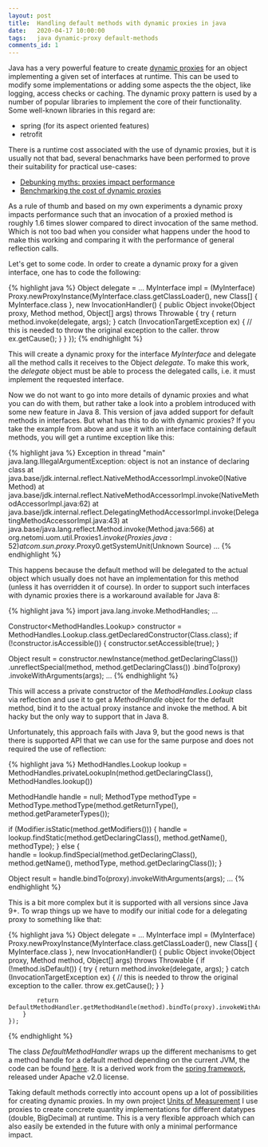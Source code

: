 ```yaml
---
layout: post
title:  Handling default methods with dynamic proxies in java
date:   2020-04-17 10:00:00
tags:   java dynamic-proxy default-methods
comments_id: 1
---
```


Java has a very powerful feature to create [dynamic proxies](https://docs.oracle.com/javase/8/docs/technotes/guides/reflection/proxy.html) for
an object implementing a given set of interfaces at runtime. This can be used to modify some implementations or adding some aspects the the
object, like logging, access checks or caching. The dynamic proxy pattern is used by a number of popular libraries to implement the core of
their functionality. Some well-known libraries in this regard are:

* spring (for its aspect oriented features)
* retrofit

There is a runtime cost associated with the use of dynamic proxies, but it is usually not that bad, several benachmarks
have been performed to prove their suitability for practical use-cases:

* [Debunking myths: proxies impact performance](https://spring.io/blog/2007/07/19/debunking-myths-proxies-impact-performance/)
* [Benchmarking the cost of dynamic proxies](http://ordinaryjava.blogspot.com/2008/08/benchmarking-cost-of-dynamic-proxies.html)

As a rule of thumb and based on my own experiments a dynamic proxy impacts performance such that an invocation of a proxied method
is roughly 1.6 times slower compared to direct invocation of the same method. Which is not too bad when you consider what happens
under the hood to make this working and comparing it with the performance of general reflection calls.

Let's get to some code. In order to create a dynamic proxy for a given interface, one has to code the following:

{% highlight java %}
Object delegate = ...
MyInterface impl =
    (MyInterface) Proxy.newProxyInstance(MyInterface.class.getClassLoader(), new Class[] { MyInterface.class }, new InvocationHandler() {
        public Object invoke(Object proxy, Method method, Object[] args) throws Throwable {
            try {
                return method.invoke(delegate, args);
            } catch (InvocationTargetException ex) {
                // this is needed to throw the original exception to the caller.
                throw ex.getCause();
            }
        }
    });
{% endhighlight %}

This will create a dynamic proxy for the interface _MyInterface_ and delegate all the method calls it receives to the Object _delegate_.
To make this work, the _delegate_ object must be able to process the delegated calls, i.e. it must implement the requested interface.

Now we do not want to go into more details of dynamic proxies and what you can do with them, but rather take a look into a
problem introduced with some new feature in Java 8. This version of java added support for default methods in interfaces. But what has this to
do with dynamic proxies? If you take the example from above and use it with an interface containing default methods, you will
get a runtime exception like this:

{% highlight java %}
Exception in thread "main" java.lang.IllegalArgumentException: object is not an instance of declaring class
	at java.base/jdk.internal.reflect.NativeMethodAccessorImpl.invoke0(Native Method)
	at java.base/jdk.internal.reflect.NativeMethodAccessorImpl.invoke(NativeMethodAccessorImpl.java:62)
	at java.base/jdk.internal.reflect.DelegatingMethodAccessorImpl.invoke(DelegatingMethodAccessorImpl.java:43)
	at java.base/java.lang.reflect.Method.invoke(Method.java:566)
	at org.netomi.uom.util.Proxies$1.invoke(Proxies.java:52)
	at com.sun.proxy.$Proxy0.getSystemUnit(Unknown Source)
	...
{% endhighlight %}

This happens because the default method will be delegated to the actual object which usually does not have an implementation
for this method (unless it has overridden it of course). In order to support such interfaces with dynamic proxies there is a
workaround available for Java 8:

{% highlight java %}
import java.lang.invoke.MethodHandles;
...

Constructor<MethodHandles.Lookup> constructor = MethodHandles.Lookup.class.getDeclaredConstructor(Class.class);
if (!constructor.isAccessible()) {
    constructor.setAccessible(true);
}

Object result =
    constructor.newInstance(method.getDeclaringClass())
        .unreflectSpecial(method, method.getDeclaringClass())
        .bindTo(proxy)
        .invokeWithArguments(args);
...
{% endhighlight %}

This will access a private constructor of the _MethodHandles.Lookup_ class via reflection and use it to get a _MethodHandle_
object for the default method, bind it to the actual proxy instance and invoke the method. A bit hacky but the only way
to support that in Java 8.

Unfortunately, this approach fails with Java 9, but the good news is that there is supported API that we can use for the same
purpose and does not required the use of reflection:

{% highlight java %}
MethodHandles.Lookup lookup =
    MethodHandles.privateLookupIn(method.getDeclaringClass(), MethodHandles.lookup())

MethodHandle handle = null;
MethodType methodType =
    MethodType.methodType(method.getReturnType(), method.getParameterTypes());
      
if (Modifier.isStatic(method.getModifiers())) {
    handle = lookup.findStatic(method.getDeclaringClass(), method.getName(), methodType);
} else {        
    handle = lookup.findSpecial(method.getDeclaringClass(), method.getName(), methodType, method.getDeclaringClass());
}

Object result = handle.bindTo(proxy).invokeWithArguments(args);
...
{% endhighlight %}

This is a bit more complex but it is supported with all versions since Java 9+. To wrap things up we have to modify
our initial code for a delegating proxy to something like that:

{% highlight java %}
Object delegate = ...
MyInterface impl =
    (MyInterface) Proxy.newProxyInstance(MyInterface.class.getClassLoader(), new Class[] { MyInterface.class }, new InvocationHandler() {
        public Object invoke(Object proxy, Method method, Object[] args) throws Throwable {
            if (!method.isDefault()) {
                try {
                    return method.invoke(delegate, args);
                } catch (InvocationTargetException ex) {
                    // this is needed to throw the original exception to the caller.
                    throw ex.getCause();
                }
            }
     
            return DefaultMethodHandler.getMethodHandle(method).bindTo(proxy).invokeWithArguments(args);
        }
    });
{% endhighlight %}

The class _DefaultMethodHandler_ wraps up the different mechanisms to get a method handle for a default method
depending on the current JVM, the code can be found [here](https://github.com/netomi/uom/blob/master/src/main/java/org/netomi/uom/util/Proxies.java#L63).
It is a derived work from the [spring framework](https://github.com/spring-projects/spring-framework), released under Apache v2.0 license.

Taking default methods correctly into account opens up a lot of possibilities for creating dynamic proxies. In my own project
[Units of Measurement](https://github.com/netomi/uom) I use proxies to create concrete quantity implementations for different datatypes (double, BigDecimal)
at runtime. This is a very flexible approach which can also easily be extended in the future with only a minimal performance impact.